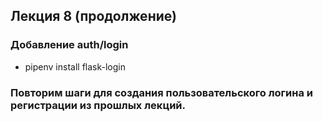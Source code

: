 ## Лекция 8 (продолжение)

### Добавление auth/login
* pipenv install flask-login


### Повторим шаги для создания пользовательского логина и регистрации из прошлых лекций.